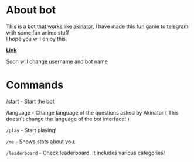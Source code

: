 # About bot
This is a bot that works like [akinator](https://www.google.com/url?sa=t&source=web&rct=j&url=https://en.akinator.mobi/&ved=2ahUKEwiAudPNk_j6AhVZDbcAHT4JAsMQFnoECAsQAQ&usg=AOvVaw3DOfCNwN1KN5AMTm1C-YL9), I have made this fun game to telegram with some fun anime stuff<br>I hope you will enjoy this. 

**[Link](https://t.me/Usuke_Robot)**

Soon will change username and bot name 

# Commands
/start - Start the bot

/language - Change language of the questions asked by Akinator ( This doesn't change the language of the bot interface! )

`/play` - Start playing!

`/me` - Shows stats about you.

`/leaderboard` - Check leaderboard. It includes various categories!
